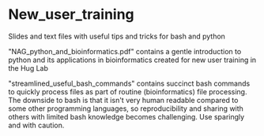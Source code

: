 # New_user_training
Slides and text files with useful tips and tricks for bash and python

"NAG_python_and_bioinformatics.pdf" contains a gentle introduction to python and its applications in bioinformatics created for new user training in the Hug Lab

"streamlined_useful_bash_commands" contains succinct bash commands to quickly process files as part of routine (bioinformatics) file processing. The downside to bash is that it isn't very human readable compared to some other programming languages, so reproducibility and sharing with others with limited bash knowledge becomes challenging. Use sparingly and with caution. 

